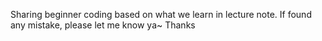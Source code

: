 Sharing beginner coding based on what we learn in lecture note.
If found any mistake, please let me know ya~ Thanks
